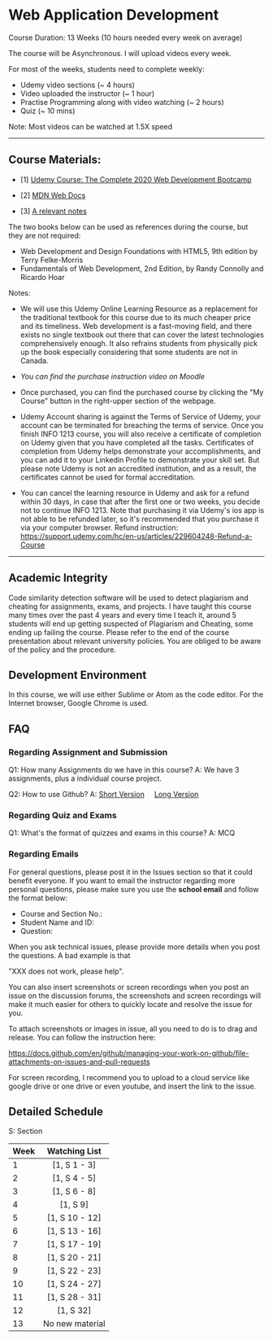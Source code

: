 # Web Application Development 

Course Duration: 13 Weeks (10 hours needed every week on average)

The course will be Asynchronous. I will upload videos every week. 

For most of the weeks, students need to complete weekly:

- Udemy video sections (~ 4 hours) 
- Video uploaded the instructor (~ 1 hour) 
- Practise Programming along with video watching (~ 2 hours)
- Quiz (~ 10 mins)

Note: Most videos can be watched at 1.5X speed

---


## Course Materials:

- [1] [Udemy Course: The Complete 2020 Web Development Bootcamp](https://www.udemy.com/course/the-complete-web-development-bootcamp/)

- [2] [MDN Web Docs](https://developer.mozilla.org/en-US/)

- [3] [A relevant notes](https://drive.google.com/drive/folders/12jCkOQCAtXoxxpwfevuWDlYgWj6ryh3N)


 The two books below can be used as references during the course, but they are not required:

- Web Development and Design Foundations with HTML5, 9th edition by Terry Felke-Morris
- Fundamentals of Web Development,  2nd Edition, by Randy Connolly and Ricardo Hoar

Notes: 

- We will use this Udemy Online Learning Resource as a replacement for the traditional textbook for this course due to its much cheaper price and its timeliness.
Web development is a fast-moving field, and there exists no single textbook out there that can cover the latest technologies comprehensively enough. It also refrains students from physically pick up the book especially considering that some students are not in Canada. 

- *You can find the purchase instruction video on Moodle* 

- Once purchased, you can find the purchased course by clicking the "My Course" button in the right-upper section of the webpage.
- Udemy Account sharing is against the Terms of Service of Udemy, your account can be terminated for breaching the terms of service.
Once you finish INFO 1213 course, you will also receive a certificate of completion on Udemy given that you have completed all the tasks. Certificates of completion from Udemy helps demonstrate your accomplishments, and you can add it to your Linkedin Profile to demonstrate your skill set. But please note Udemy is not an accredited institution, and as a result, the certificates cannot be used for formal accreditation.
- You can cancel the learning resource in Udemy and ask for a refund within 30 days, in case that after the first one or two weeks, you decide not to continue INFO 1213. Note that purchasing it via Udemy's ios app is not able to be refunded later, so it's recommended that you purchase it via your computer browser. Refund instruction: https://support.udemy.com/hc/en-us/articles/229604248-Refund-a-Course

---

## Academic Integrity

Code similarity detection software will be used to detect plagiarism and cheating for assignments, exams, and projects. I have taught this course many times over the past 4 years and every time I teach it, around 5 students will end up getting suspected of Plagiarism and Cheating, some ending up failing the course. Please refer to the end of the course presentation about relevant university policies. You are obliged to be aware of the policy and the procedure. 

## Development Environment

In this course, we will use either Sublime or Atom as the code editor. For the Internet browser, Google Chrome is used. 


## FAQ

### Regarding Assignment and Submission

Q1: How many Assignments do we have in this course? A: We have 3 assignments, plus a individual course project. 
 
Q2: How to use Github? A:  [Short Version](https://youtu.be/iv8rSLsi1xo) &nbsp; &nbsp;
   [Long Version](https://youtu.be/RGOj5yH7evk)

### Regarding Quiz and Exams

Q1: What's the format of quizzes and exams in this course? A: MCQ

### Regarding Emails
For general questions, please post it in the Issues section so that it could benefit everyone. 
If you want to email the instructor regarding more personal questions, please make sure you use the **school email** and follow the format below:

- Course and Section No.:
- Student Name and ID:
- Question:

When you ask technical issues, please provide more details when you post the questions. A bad example is that

"XXX does not work, please help". 

You can also insert screenshots or screen recordings when you post an issue on the discussion forums, the screenshots and screen recordings will  make it much easier for others to quickly locate and resolve the issue for you.

To attach screenshots or images in issue, all you need to do is to drag and release. You can follow the instruction here:

https://docs.github.com/en/github/managing-your-work-on-github/file-attachments-on-issues-and-pull-requests

For screen recording, I recommend you to upload to a cloud service like google drive or one drive or even youtube, and insert the link to the issue. 



## Detailed Schedule
 
S: Section
 
| Week | Watching List                                                    | 
| -----|:----------------------------------------------------------------:| 
| 1    | [1, S 1 - 3]                                                     |                       
| 2    | [1, S 4 - 5]                                                     |                      
| 3    | [1, S 6 - 8]                                                     |                       
| 4    | [1, S 9]                                                         |                                             
| 5    | [1, S 10 - 12]                                                        |                    
| 6    | [1, S 13 - 16]                                                        |                       
| 7    | [1, S 17 - 19]                                                        |                      
| 8    | [1, S 20 - 21]                                                        |                       
| 9    | [1, S 22 - 23]                                                        |                       
| 10   | [1, S 24 - 27]                                                        |                        
| 11   | [1, S 28 - 31]                                                   |                        
| 12   | [1, S 32]                                                        |                       
| 13   | No new material                                                  |                      





